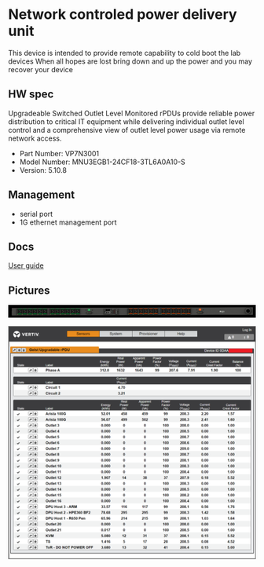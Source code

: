 # Network controled power delivery unit

This device is intended to provide remote capability to cold boot the lab devices
When all hopes are lost bring down and up the power and you may recover your device

## HW spec

Upgradeable Switched Outlet Level Monitored rPDUs provide reliable power distribution to critical IT equipment while delivering individual outlet level control and a comprehensive view of outlet level power usage via remote network access.

- Part Number: VP7N3001
- Model Number: MNU3EGB1-24CF18-3TL6A0A10-S
- Version: 5.10.8

## Management

- serial port
- 1G ethernet management port

## Docs

[User guide](https://www.geistglobal.com/sites/all/files/Manuals/vm1221_590-2196-501a.pdf)

## Pictures

![front](front.png)

![interface](interface.png)
